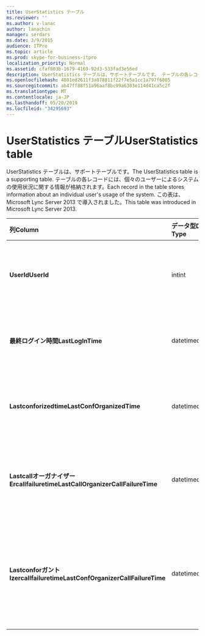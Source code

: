 ```yaml
---
title: UserStatistics テーブル
ms.reviewer: ''
ms.author: v-lanac
author: lanachin
manager: serdars
ms.date: 3/9/2015
audience: ITPro
ms.topic: article
ms.prod: skype-for-business-itpro
localization_priority: Normal
ms.assetid: cfaf803b-1679-4169-92d3-533fad3e56ed
description: UserStatistics テーブルは、サポートテーブルです。 テーブルの各レコードには、個々のユーザーによるシステムの使用状況に関する情報が格納されます。 この表は、Microsoft Lync Server 2013 で導入されました。
ms.openlocfilehash: 4801ed2611f3a078811f22f7e5a1cc1a797f6805
ms.sourcegitcommit: ab47ff88f51a96aaf8bc99a6303e114d41ca5c2f
ms.translationtype: MT
ms.contentlocale: ja-JP
ms.lasthandoff: 05/20/2019
ms.locfileid: "34295693"
---
```

# <a name="userstatistics-table"></a><span data-ttu-id="23c82-105">UserStatistics テーブル</span><span class="sxs-lookup"><span data-stu-id="23c82-105">UserStatistics table</span></span>
 
<span data-ttu-id="23c82-106">UserStatistics テーブルは、サポートテーブルです。</span><span class="sxs-lookup"><span data-stu-id="23c82-106">The UserStatistics table is a supporting table.</span></span> <span data-ttu-id="23c82-107">テーブルの各レコードには、個々のユーザーによるシステムの使用状況に関する情報が格納されます。</span><span class="sxs-lookup"><span data-stu-id="23c82-107">Each record in the table stores information about an individual user's usage of the system.</span></span> <span data-ttu-id="23c82-108">この表は、Microsoft Lync Server 2013 で導入されました。</span><span class="sxs-lookup"><span data-stu-id="23c82-108">This table was introduced in Microsoft Lync Server 2013.</span></span>
  
|<span data-ttu-id="23c82-109">**列**</span><span class="sxs-lookup"><span data-stu-id="23c82-109">**Column**</span></span>|<span data-ttu-id="23c82-110">**データ型**</span><span class="sxs-lookup"><span data-stu-id="23c82-110">**Data Type**</span></span>|<span data-ttu-id="23c82-111">**キー/インデックス**</span><span class="sxs-lookup"><span data-stu-id="23c82-111">**Key/Index**</span></span>|<span data-ttu-id="23c82-112">**詳細**</span><span class="sxs-lookup"><span data-stu-id="23c82-112">**Details**</span></span>|
|:-----|:-----|:-----|:-----|
|<span data-ttu-id="23c82-113">**UserId**</span><span class="sxs-lookup"><span data-stu-id="23c82-113">**UserId**</span></span> <br/> |<span data-ttu-id="23c82-114">int</span><span class="sxs-lookup"><span data-stu-id="23c82-114">int</span></span>  <br/> |<span data-ttu-id="23c82-115">Primary</span><span class="sxs-lookup"><span data-stu-id="23c82-115">Primary</span></span>  <br/> |<span data-ttu-id="23c82-116">このユーザーを識別する一意の番号です。</span><span class="sxs-lookup"><span data-stu-id="23c82-116">Unique number identifying this user.</span></span>  <br/> |
|<span data-ttu-id="23c82-117">**最終ログイン時間**</span><span class="sxs-lookup"><span data-stu-id="23c82-117">**LastLogInTime**</span></span> <br/> |<span data-ttu-id="23c82-118">datetime</span><span class="sxs-lookup"><span data-stu-id="23c82-118">datetime</span></span>  <br/> ||<span data-ttu-id="23c82-119">前回ユーザーがログインした日時。</span><span class="sxs-lookup"><span data-stu-id="23c82-119">Last time the user logged in.</span></span>  <br/> |
|<span data-ttu-id="23c82-120">**Lastconforizedtime**</span><span class="sxs-lookup"><span data-stu-id="23c82-120">**LastConfOrganizedTime**</span></span> <br/> |<span data-ttu-id="23c82-121">datetime</span><span class="sxs-lookup"><span data-stu-id="23c82-121">datetime</span></span>  <br/> ||<span data-ttu-id="23c82-122">ユーザーが最後に会議を開催した日時。</span><span class="sxs-lookup"><span data-stu-id="23c82-122">Last time the user organized a conference.</span></span>  <br/> |
|<span data-ttu-id="23c82-123">**Lastcallオーガナイザー Ercallfailuretime**</span><span class="sxs-lookup"><span data-stu-id="23c82-123">**LastCallOrganizerCallFailureTime**</span></span> <br/> |<span data-ttu-id="23c82-124">datetime</span><span class="sxs-lookup"><span data-stu-id="23c82-124">datetime</span></span>  <br/> ||<span data-ttu-id="23c82-125">前回ユーザーが通話の失敗を経験した日時。</span><span class="sxs-lookup"><span data-stu-id="23c82-125">Last time the user experienced a call failure.</span></span>  <br/> |
|<span data-ttu-id="23c82-126">**Lastconforガント Izercallfailuretime**</span><span class="sxs-lookup"><span data-stu-id="23c82-126">**LastConfOrganizerCallFailureTime**</span></span> <br/> |<span data-ttu-id="23c82-127">datetime</span><span class="sxs-lookup"><span data-stu-id="23c82-127">datetime</span></span>  <br/> ||<span data-ttu-id="23c82-128">前回ユーザーが会議開催者として通話の失敗を経験した時刻。</span><span class="sxs-lookup"><span data-stu-id="23c82-128">Last time the user experienced a call failure as a conference organizer.</span></span>  <br/> |
   

